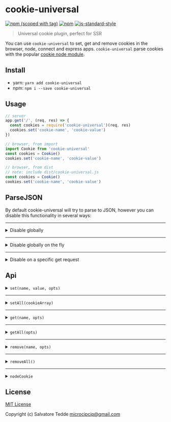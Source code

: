# cookie-universal
[![npm (scoped with tag)](https://img.shields.io/npm/v/cookie-universal/latest.svg?style=flat-square)](https://npmjs.com/package/cookie-universal)
[![npm](https://img.shields.io/npm/dt/cookie-universal.svg?style=flat-square)](https://npmjs.com/package/cookie-universal)
[![js-standard-style](https://img.shields.io/badge/code_style-standard-brightgreen.svg?style=flat-square)](http://standardjs.com)

> Universal cookie plugin, perfect for SSR

You can use `cookie-universal` to set, get and remove cookies in the browser, node, connect and express apps.
`cookie-universal` parse cookies with the popular [cookie node module](https://github.com/jshttp/cookie).

## Install
- yarn: `yarn add cookie-universal`
- npm: `npm i --save cookie-universal`

## Usage

```js
// server
app.get('/', (req, res) => {
  const cookies = require('cookie-universal')(req, res)
  cookies.set('cookie-name', 'cookie-value')
})

// browser, from import
import Cookie from 'cookie-universal'
const cookies = Cookie()
cookies.set('cookie-name', 'cookie-value')

// browser, from dist
// note: include dist/cookie-universal.js
const cookies = Cookie()
cookies.set('cookie-name', 'cookie-value')
```

## ParseJSON

By default cookie-universal will try to parse to JSON, however you can disable this
functionality in several ways:

---

<details><summary>Disable globally</summary><p>

```js
// server
const parseJSON = false
app.get('/', (req, res) => {
  const cookies = require('cookie-universal')(req, res, parseJSON)
})

// browser, from import
import Cookie from 'cookie-universal'
const parseJSON = false
const cookies = Cookie(false, false, parseJSON)
```
</p></details>

---

<details><summary>Disable globally on the fly</summary><p>

```js
// server
app.get('/', (req, res) => {
  const cookies = require('cookie-universal')(req, res)
  cookies.parseJSON = false
})

// browser, from import
import Cookie from 'cookie-universal'
const cookies = Cookie(false, false)
cookies.parseJSON = false
```
</p></details>

---

<details><summary>Disable on a specific get request</summary><p>

```js
// server
app.get('/', (req, res) => {
  const cookies = require('cookie-universal')(req, res)
  cookies.set('cookie-name', 'cookie-value')
  cookies.get('cookie-name', { parseJSON: false })
})

// browser, from import
import Cookie from 'cookie-universal'
const cookies = Cookie(false, false)
cookies.set('cookie-name', 'cookie-value')
cookies.get('cookie-name', { parseJSON: false })
```
</p></details>

## Api

<details><summary><code>set(name, value, opts)</code></summary><p>

- `name` (string): Cookie name to set.
- `value` (string|object): Cookie value.
- `opts` (object): Same as the [cookie node module](https://github.com/jshttp/cookie).
  - `path` (string): Specifies the value for the Path Set-Cookie attribute. By default, the path is considered the "default path".
  - `expires` (date): Specifies the Date object to be the value for the Expires Set-Cookie attribute.
  - `maxAge` (number): Specifies the number (in seconds) to be the value for the Max-Age Set-Cookie attribute.
  - `httpOnly` (boolean): Specifies the boolean value for the [HttpOnly Set-Cookie attribute][rfc-6265-5.2.6].
  - `domain` (string): specifies the value for the Domain Set-Cookie attribute.
  - `encode` (function): Specifies a function that will be used to encode a cookie's value.
  - `sameSite` (boolean|string): Specifies the value for the Path Set-Cookie attribute. By default, the path is considered the "default path".
  - `secure` (boolean): Specifies the boolean value for the Secure Set-Cookie attribute.

```js
const cookieValObject = { param1: 'value1', param2: 'value2' }

// server
app.get('/', (req, res) => {
  const cookies = require('cookie-universal')(req, res)
  cookies.set('cookie-name', 'cookie-value', {
    path: '/',
    maxAge: 60 * 60 * 24 * 7
  })
  cookies.set('cookie-name', cookieValObject, {
    path: '/',
    maxAge: 60 * 60 * 24 * 7
  })
})

// client
import Cookie from 'cookie-universal'
const cookies = Cookie()
cookies.set('cookie-name', 'cookie-value', {
  path: '/',
  maxAge: 60 * 60 * 24 * 7
})
cookies.set('cookie-name', cookieValObject, {
  path: '/',
  maxAge: 60 * 60 * 24 * 7
})
```
</p></details>

---

<details><summary><code>setAll(cookieArray)</code></summary><p>

- cookieArray (array)
  - `name` (string): Cookie name to set.
  - `value` (string|object): Cookie value.
  - `opts` (object): Same as the [cookie node module](https://github.com/jshttp/cookie).
    - `path` (string): Specifies the value for the Path Set-Cookie attribute. By default, the path is considered the "default path".
    - `expires` (date): Specifies the Date object to be the value for the Expires Set-Cookie attribute.
    - `maxAge` (number): Specifies the number (in seconds) to be the value for the Max-Age Set-Cookie attribute.
    - `httpOnly` (boolean): Specifies the boolean value for the [HttpOnly Set-Cookie attribute][rfc-6265-5.2.6].
    - `domain` (string): specifies the value for the Domain Set-Cookie attribute.
    - `encode` (function): Specifies a function that will be used to encode a cookie's value.
    - `sameSite` (boolean|string): Specifies the value for the Path Set-Cookie attribute. By default, the path is considered the "default path".
    - `secure` (boolean): Specifies the boolean value for the Secure Set-Cookie attribute.

```js
const options = {
  path: '/',
  maxAge: 60 * 60 * 24 * 7
}
const cookieList = [
  { name: 'cookie-name1', value: 'value1', opts: options },
  { name: 'cookie-name2', value: 'value2', opts: options },
  { name: 'cookie-name3', value: 'value3', opts: options },
  { name: 'cookie-name4', value: 'value4', opts: options }
]

// server
app.get('/', (req, res) => {
  const cookies = require('cookie-universal')(req, res)
  cookies.setAll(cookieList)
})

// client
import Cookie from 'cookie-universal'
const cookies = Cookie()
cookies.setAll(cookieList)
```
</p></details>

---

<details><summary><code>get(name, opts)</code></summary><p>

- `name` (string): Cookie name to get.
- `opts`
  - `fromRes` (boolean): Get cookies from res instead of req.
  - `parseJSON` (boolean): Parse json, true by default unless overridden globally or locally.

```js
// server
app.get('/', (req, res) => {
  const cookies = require('cookie-universal')(req, res)
  const cookieRes = cookies.get('cookie-name')
  const cookieRes = cookies.get('cookie-name', { fromRes: true }) // get from res instead of req
  // returns the cookie value or undefined
})

// client
import Cookie from 'cookie-universal'
const cookies = Cookie()
const cookieRes = cookies.get('cookie-name')
// returns the cookie value or undefined
```
</p></details>

---

<details><summary><code>getAll(opts)</code></summary><p>

- `opts`
  - `fromRes` (boolean): Get cookies from res instead of req.
  - `parseJSON` (boolean): Parse json, true by default unless overridden globally or locally.

```js
// server
app.get('/', (req, res) => {
  const cookies = require('cookie-universal')(req, res)
  const cookiesRes = cookies.getAll()
  const cookiesRes = cookies.getAll({ fromRes: true }) // get from res instead of req
  // returns all cookies or {}
  {
    "cookie-1": "value1",
    "cookie-2": "value2",
  }
})

// client
import Cookie from 'cookie-universal'
const cookies = Cookie()
const cookiesRes = cookies.getAll()
// returns all cookies or {}
{
  "cookie-1": "value1",
  "cookie-2": "value2",
}
```
</p></details>

---

<details><summary><code>remove(name, opts)</code></summary><p>

- `name` (string): Cookie name to remove.
- `opts`
  - `path` (string): Specifies the value for the Path Set-Cookie attribute. By default, the path is considered the "default path".
  - `expires` (date): Specifies the Date object to be the value for the Expires Set-Cookie attribute.
  - `maxAge` (number): Specifies the number (in seconds) to be the value for the Max-Age Set-Cookie attribute.
  - `httpOnly` (boolean): Specifies the boolean value for the [HttpOnly Set-Cookie attribute][rfc-6265-5.2.6].
  - `domain` (string): specifies the value for the Domain Set-Cookie attribute.
  - `encode` (function): Specifies a function that will be used to encode a cookie's value.
  - `sameSite` (boolean|string): Specifies the value for the Path Set-Cookie attribute. By default, the path is considered the "default path".
  - `secure` (boolean): Specifies the boolean value for the Secure Set-Cookie attribute.

```js
// server
app.get('/', (req, res) => {
  const cookies = require('cookie-universal')(req, res)
  cookies.remove('cookie-name')
  cookies.remove('cookie-name', {
    // this will allow you to remove a cookie
    // from a different path
    path: '/my-path'
  })
})

// client
import Cookie from 'cookie-universal'
const cookies = Cookie()
cookies.remove('cookie-name')
```
</p></details>

---

<details><summary><code>removeAll()</code></summary><p>

```js
// note that removeAll does not currently allow you
// to remove cookies that have a
// path different from '/'

// server
app.get('/', (req, res) => {
  const cookies = require('cookie-universal')(req, res)
  cookies.removeAll()
})

// client
import Cookie from 'cookie-universal'
const cookies = Cookie()
cookies.removeAll()
```
</p></details>

---

<details><summary><code>nodeCookie</code></summary><p>

This property will expose the [cookie node module](https://github.com/jshttp/cookie) so you don't have to include it yourself.

```js

// server
app.get('/', (req, res) => {
  const cookies = require('cookie-universal')(req, res)
  const cookieRes = cookies.nodeCookie.parse('cookie-name', 'cookie-value')
  cookieRes['cookie-name'] // returns 'cookie-value'
})

// client
import Cookie from 'cookie-universal'
const cookies = Cookie()
const cookieRes = cookies.nodeCookie.parse('cookie-name', 'cookie-value')
cookieRes['cookie-name'] // returns 'cookie-value'
```
</p></details>


## License

[MIT License](./LICENSE)

Copyright (c) Salvatore Tedde <microcipcip@gmail.com>

